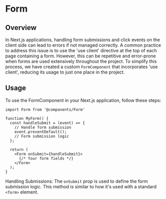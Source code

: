 # Form

## Overview

In Next.js applications, handling form submissions and click events on the client side can lead to errors if not managed correctly. A common practice to address this issue is to use the 'use client' directive at the top of each page containing a form. However, this can be repetitive and error-prone when forms are used extensively throughout the project. To simplify this process, we have created a custom `FormComponent` that incorporates 'use client', reducing its usage to just one place in the project.

## Usage

To use the FormComponent in your Next.js application, follow these steps:
  
```tsx
import Form from '@components/Form'

function MyForm() {
  const handleSubmit = (event) => {
    // Handle form submission
    event.preventDefault();
    // Form submission logic
  };

  return (
    <Form onSubmit={handleSubmit}>
      {/* Your form fields */}
    </Form>
  );
}
```

Handling Submissions: The `onSubmit` prop is used to define the form submission logic. This method is similar to how it's used with a standard `<form>` element.

